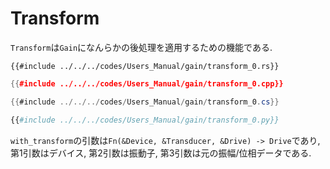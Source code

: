 # Transform

`Transform`は`Gain`になんらかの後処理を適用するための機能である.

```rust,edition2021
{{#include ../../../codes/Users_Manual/gain/transform_0.rs}}
```

```cpp
{{#include ../../../codes/Users_Manual/gain/transform_0.cpp}}
```

```cs
{{#include ../../../codes/Users_Manual/gain/transform_0.cs}}
```

```python
{{#include ../../../codes/Users_Manual/gain/transform_0.py}}
```

`with_transform`の引数は`Fn(&Device, &Transducer, &Drive) -> Drive`であり, 第1引数はデバイス, 第2引数は振動子, 第3引数は元の振幅/位相データである.
